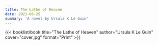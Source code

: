 ```yaml
---
title: The Lathe of Heaven
date: 2021-06-25
summary: 'A novel by Ursula K Le Guin'
---
```


{{< booklist/book
title="The Lathe of Heaven"
author="Ursula K Le Guin"
cover="cover.jpg"
format="Print" >}}
